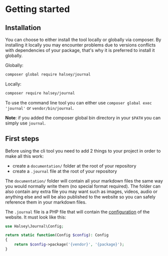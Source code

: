 # Getting started

## Installation

You can choose to either install the tool locally or globally via composer. By installing it locally you may encounter problems due to versions conflicts with dependencies of your package, that's why it is preferred to install it globally.

Globally:
```sh
composer global require halsey/journal
```

Locally:
```sh
composer require halsey/journal
```

To use the command line tool you can either use `composer global exec 'journal'` or `vendor/bin/journal`.

**Note**: if you added the composer global bin directory in your `$PATH` you can simply use `journal`.

## First steps

Before using the cli tool you need to add 2 things to your project in order to make all this work:
- create a `documentation/` folder at the root of your repository
- create a `.journal` file at the root of your repository

The `documentation/` folder will contain all your markdown files the same way you would normally write them (no special format required). The folder can also contain any extra file you may want such as images, videos, audio or anything else and will be also published to the website so you can safely reference them in your markdown files.

The `.journal` file is a PHP file that will contain the [configuration](configuration.md) of the website. It must look like this:

```php
use Halsey\Journal\Config;

return static function(Config $config): Config
{
    return $config->package('{vendor}', '{package}');
}
```
